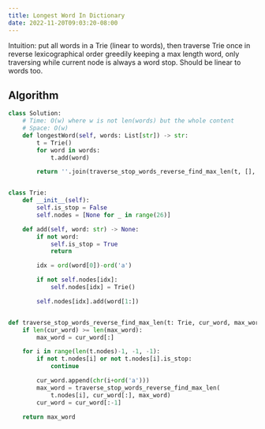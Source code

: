 ```yaml
---
title: Longest Word In Dictionary
date: 2022-11-20T09:03:20-08:00
---
```


Intuition: put all words in a Trie (linear to words), then traverse Trie once
in reverse lexicographical order greedily keeping a max length word, only
traversing while current node is always a word stop. Should be linear to words too.

## Algorithm

```python
class Solution:
    # Time: O(w) where w is not len(words) but the whole content
    # Space: O(w)
    def longestWord(self, words: List[str]) -> str:
        t = Trie()
        for word in words:
            t.add(word)

        return ''.join(traverse_stop_words_reverse_find_max_len(t, [], []))


class Trie:
    def __init__(self):
        self.is_stop = False
        self.nodes = [None for _ in range(26)]

    def add(self, word: str) -> None:
        if not word:
            self.is_stop = True
            return

        idx = ord(word[0])-ord('a')

        if not self.nodes[idx]:
            self.nodes[idx] = Trie()

        self.nodes[idx].add(word[1:])


def traverse_stop_words_reverse_find_max_len(t: Trie, cur_word, max_word: list[str]) -> list[str]:
    if len(cur_word) >= len(max_word):
        max_word = cur_word[:]

    for i in range(len(t.nodes)-1, -1, -1):
        if not t.nodes[i] or not t.nodes[i].is_stop:
            continue

        cur_word.append(chr(i+ord('a')))
        max_word = traverse_stop_words_reverse_find_max_len(
            t.nodes[i], cur_word[:], max_word)
        cur_word = cur_word[:-1]

    return max_word

```


